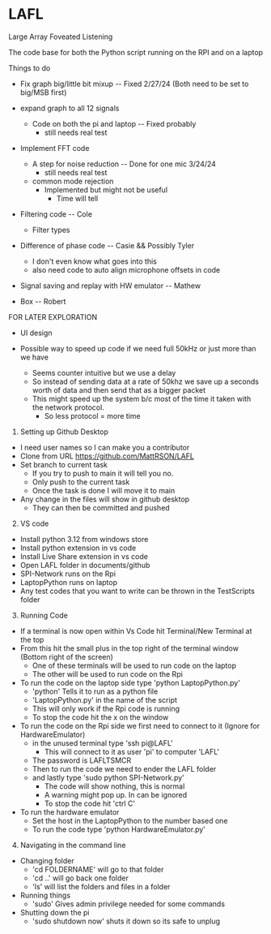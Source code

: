 # LAFL
Large Array Foveated Listening 

The code base for both the Python script running on the RPI and on a laptop


Things to do
- Fix graph big/little bit mixup
    -- Fixed 2/27/24 (Both need to be set to big/MSB first)
- expand graph to all 12 signals
    - Code on both the pi and laptop
    -- Fixed probably 
        - still needs real test
- Implement FFT code
    - A step for noise reduction
    -- Done for one mic 3/24/24
        - still needs real test
    - common mode rejection
        - Implemented but might not be useful
            - Time will tell
        
- Filtering code -- Cole
    - Filter types
- Difference of phase code -- Casie && Possibly Tyler
    - I don't even know what goes into this
    - also need code to auto align microphone offsets in code
- Signal saving and replay with HW emulator -- Mathew
- Box -- Robert


FOR LATER EXPLORATION
- UI design

- Possible way to speed up code if we need full 50kHz or just more than we have
    - Seems counter intuitive but we use a delay
    - So instead of sending data at a rate of 50khz we save up a seconds worth of data and then send that as a bigger packet
    - This might speed up the system b/c most of the time it taken with the network protocol. 
        - So less protocol = more time


1. Setting up Github Desktop
- I need user names so I can make you a contributor
- Clone from URL https://github.com/MattRSON/LAFL
- Set branch to current task
    - If you try to push to main it will tell you no.
    - Only push to the current task
    - Once the task is done I will move it to main
- Any change in the files will show in github desktop
    - They can then be committed and pushed

2. VS code
- Install python 3.12 from windows store
- Install python extension in vs code
- Install Live Share extension in vs code
- Open LAFL folder in documents/github
- SPI-Network runs on the Rpi
- LaptopPython runs on laptop
- Any test codes that you want to write can be thrown in the TestScripts folder

3. Running Code
- If a terminal is now open within Vs Code hit Terminal/New Terminal at the top
- From this hit the small plus in the top right of the terminal window (Bottom right of the screen)
    - One of these terminals will be used to run code on the laptop
    - The other will be used to run code on the Rpi
- To run the code on the laptop side type 'python LaptopPython.py'
    - 'python' Tells it to run as a python file 
    - 'LaptopPython.py' in the name of the script
    - This will only work if the Rpi code is running
    - To stop the code hit the x on the window
- To run the code on the Rpi side we first need to connect to it (Ignore for HardwareEmulator)
    - in the unused terminal type 'ssh pi@LAFL'
        - This will connect to it as user 'pi' to computer 'LAFL'
    - The password is LAFLTSMCR
    - Then to run the code we need to ender the LAFL folder
    - and lastly type 'sudo python SPI-Network.py'
        - The code will show nothing, this is normal
        - A warning might pop up. In can be ignored
        - To stop the code hit 'ctrl C'
- To run the hardware emulator
    - Set the host in the LaptopPython to the number based one
    -  To run the code type 'python HardwareEmulator.py'

4. Navigating in the command line
- Changing folder
    - 'cd FOLDERNAME' will go to that folder
    - 'cd ..' will go back one folder
    - 'ls' will list the folders and files in a folder
- Running things
    - 'sudo' Gives admin privilege needed for some commands
- Shutting down the pi
    - 'sudo shutdown now' shuts it down so its safe to unplug